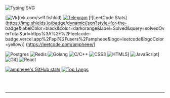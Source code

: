 ![Typing SVG](https://readme-typing-svg.demolab.com/?font=Fira+Code&weight=400&size=20&pause=10000&color=FFBF40&background=FFFFFF00&width=435&lines=Hey!+%E2%9C%A8+I+am+Rustam%20+%20%E2%9C%A8)

[![Vk](https://img.shields.io/badge/VKontakte-%232E87FB.svg?&style=for-the-badge&logo=vk&logoColor=white&link=https://vk.com/self.fishkid")](vk.com/self.fishkid)
[![Telegram](https://img.shields.io/static/v1?style=for-the-badge&logo=telegram&label=Telegram&message=ampheee&color=blue&labelColor=black)](https://t.me/ampheee)
[![LeetCode Stats](https://img.shields.io/badge/dynamic/json?style=for-the-    badge&labelColor=black&color=darkorange&label=Solved&query=solvedOverTotal&url=https%3A%2F%2Fleetcode-badge.vercel.app%2Fapi%2Fusers%2Fampheee&logo=leetcode&logoColor=yellow)]
(https://leetcode.com/ampheee/]

![Postgres](https://img.shields.io/badge/postgres-%23316192.svg?style=for-the-badge&logo=postgresql&logoColor=white)
![Redis](https://img.shields.io/badge/redis-%23DD0031.svg?style=for-the-badge&logo=redis&logoColor=white)
![Golang](https://img.shields.io/badge/golang-%2300599C.svg?style=for-the-badge&logo=c%2B%2B&logoColor=white)
![C/C++](https://img.shields.io/badge/c/c++-%2300599C.svg?style=for-the-badge&logo=c%2B%2B&logoColor=white)
![CSS3](https://img.shields.io/badge/css3-%231572B6.svg?style=for-the-badge&logo=css3&logoColor=white)
![HTML5](https://img.shields.io/badge/html5-%23E34F26.svg?style=for-the-badge&logo=html5&logoColor=white)]
![JavaScript](https://img.shields.io/badge/javascript-%23323330.svg?style=for-the-badge&logo=javascript&logoColor=%23F7DF1E)]
![Git](https://img.shields.io/badge/git-%23F05033.svg?style=for-the-badge&logo=git&logoColor=white)]
![React](https://img.shields.io/badge/react-%2320232a.svg?style=for-the-badge&logo=react&logoColor=%2361DAFB)

[![ampheee's GitHub stats](https://github-readme-stats.vercel.app/api?username=ampheee&count_private=true&show_icons=true&theme=merko)](https://github.com/ampheee/github-readme-stats)
[![Top Langs](https://github-readme-stats.vercel.app/api/top-langs/?username=ampheee&layout=compact&theme=merko)](https://github.com/ampheee/github-readme-stats)<br><br><br><br><hr>
